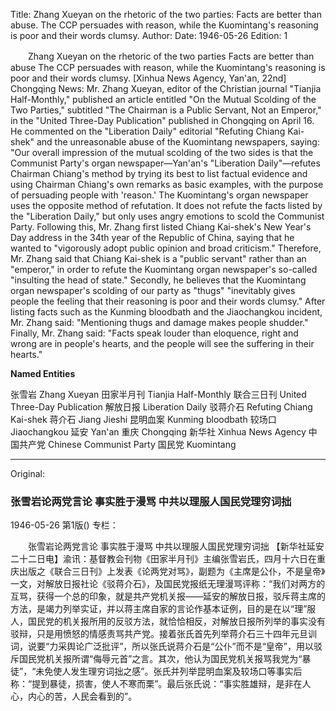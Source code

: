Title: Zhang Xueyan on the rhetoric of the two parties: Facts are better than abuse. The CCP persuades with reason, while the Kuomintang's reasoning is poor and their words clumsy.
Author: 
Date: 1946-05-26
Edition: 1

　　Zhang Xueyan on the rhetoric of the two parties
    Facts are better than abuse
    The CCP persuades with reason, while the Kuomintang's reasoning is poor and their words clumsy.
    [Xinhua News Agency, Yan'an, 22nd] Chongqing News: Mr. Zhang Xueyan, editor of the Christian journal "Tianjia Half-Monthly," published an article entitled "On the Mutual Scolding of the Two Parties," subtitled "The Chairman is a Public Servant, Not an Emperor," in the "United Three-Day Publication" published in Chongqing on April 16. He commented on the "Liberation Daily" editorial "Refuting Chiang Kai-shek" and the unreasonable abuse of the Kuomintang newspapers, saying: "Our overall impression of the mutual scolding of the two sides is that the Communist Party's organ newspaper—Yan'an's "Liberation Daily"—refutes Chairman Chiang's method by trying its best to list factual evidence and using Chairman Chiang's own remarks as basic examples, with the purpose of persuading people with 'reason.' The Kuomintang's organ newspaper uses the opposite method of refutation. It does not refute the facts listed by the "Liberation Daily," but only uses angry emotions to scold the Communist Party. Following this, Mr. Zhang first listed Chiang Kai-shek's New Year's Day address in the 34th year of the Republic of China, saying that he wanted to "vigorously adopt public opinion and broad criticism." Therefore, Mr. Zhang said that Chiang Kai-shek is a "public servant" rather than an "emperor," in order to refute the Kuomintang organ newspaper's so-called "insulting the head of state." Secondly, he believes that the Kuomintang organ newspaper's scolding of our party as "thugs" "inevitably gives people the feeling that their reasoning is poor and their words clumsy." After listing facts such as the Kunming bloodbath and the Jiaochangkou incident, Mr. Zhang said: "Mentioning thugs and damage makes people shudder." Finally, Mr. Zhang said: "Facts speak louder than eloquence, right and wrong are in people's hearts, and the people will see the suffering in their hearts."



**Named Entities**


张雪岩  Zhang Xueyan
田家半月刊  Tianjia Half-Monthly
联合三日刊  United Three-Day Publication
解放日报  Liberation Daily
驳蒋介石  Refuting Chiang Kai-shek
蒋介石  Jiang Jieshi
昆明血案  Kunming bloodbath
较场口  Jiaochangkou
延安  Yan'an
重庆  Chongqing
新华社  Xinhua News Agency
中国共产党   Chinese Communist Party
国民党  Kuomintang



<hr /> 

Original: 


### 张雪岩论两党言论   事实胜于漫骂  中共以理服人国民党理穷词拙

1946-05-26
第1版()
专栏：

　　张雪岩论两党言论
    事实胜于漫骂
    中共以理服人国民党理穷词拙
    【新华社延安二十二日电】渝讯：基督教会刊物《田家半月刊》主编张雪岩氏，四月十六日在重庆出版之《联合三日刊》上发表《论两党对骂》，副题为《主席是公仆，不是皇帝》一文，对解放日报社论《驳蒋介石》，及国民党报纸无理漫骂评称：“我们对两方的互骂，获得一个总的印象，就是共产党机关报——延安的解放日报，驳斥蒋主席的方法，是竭力列举实证，并以蒋主席自家的言论作基本证例，目的是在以“理”服人，国民党的机关报所用的反驳方法，就恰恰相反，对解放日报所列举的事实没有驳辩，只是用愤怒的情感责骂共产党。接着张氏首先列举蒋介石三十四年元旦训词，说要“力采舆论广泛批评”，所以张氏说蒋介石是“公仆”而不是“皇帝”，用以驳斥国民党机关报所谓“侮辱元首”之言。其次，他认为国民党机关报骂我党为“暴徒”，“未免使人发生理穷词拙之感”。张氏并列举昆明血案及较场口等事实后称：“提到暴徒，损害，使人不寒而栗”。最后张氏说：“事实胜雄辩，是非在人心，内心的苦，人民会看到的”。
